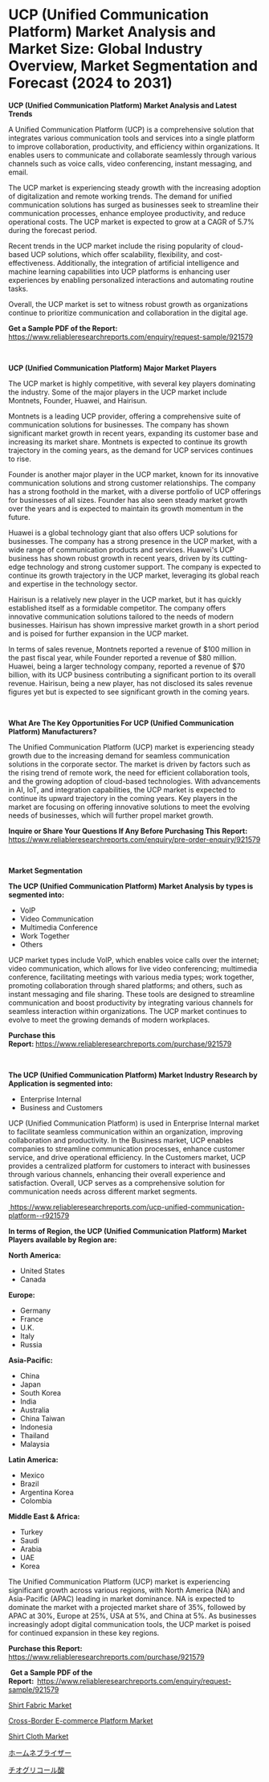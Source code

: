 <p><h1>UCP (Unified Communication Platform) Market Analysis and Market Size: Global Industry Overview, Market Segmentation and Forecast (2024 to 2031)</h1></p><p><strong>UCP (Unified Communication Platform) Market Analysis and Latest Trends</strong></p>
<p><p>A Unified Communication Platform (UCP) is a comprehensive solution that integrates various communication tools and services into a single platform to improve collaboration, productivity, and efficiency within organizations. It enables users to communicate and collaborate seamlessly through various channels such as voice calls, video conferencing, instant messaging, and email.</p><p>The UCP market is experiencing steady growth with the increasing adoption of digitalization and remote working trends. The demand for unified communication solutions has surged as businesses seek to streamline their communication processes, enhance employee productivity, and reduce operational costs. The UCP market is expected to grow at a CAGR of 5.7% during the forecast period.</p><p>Recent trends in the UCP market include the rising popularity of cloud-based UCP solutions, which offer scalability, flexibility, and cost-effectiveness. Additionally, the integration of artificial intelligence and machine learning capabilities into UCP platforms is enhancing user experiences by enabling personalized interactions and automating routine tasks.</p><p>Overall, the UCP market is set to witness robust growth as organizations continue to prioritize communication and collaboration in the digital age.</p></p>
<p><strong>Get a Sample PDF of the Report:&nbsp;</strong> <a href="https://www.reliableresearchreports.com/enquiry/request-sample/921579">https://www.reliableresearchreports.com/enquiry/request-sample/921579</a></p>
<p>&nbsp;</p>
<p><strong>UCP (Unified Communication Platform) Major Market Players</strong></p>
<p><p>The UCP market is highly competitive, with several key players dominating the industry. Some of the major players in the UCP market include Montnets, Founder, Huawei, and Hairisun.</p><p>Montnets is a leading UCP provider, offering a comprehensive suite of communication solutions for businesses. The company has shown significant market growth in recent years, expanding its customer base and increasing its market share. Montnets is expected to continue its growth trajectory in the coming years, as the demand for UCP services continues to rise.</p><p>Founder is another major player in the UCP market, known for its innovative communication solutions and strong customer relationships. The company has a strong foothold in the market, with a diverse portfolio of UCP offerings for businesses of all sizes. Founder has also seen steady market growth over the years and is expected to maintain its growth momentum in the future.</p><p>Huawei is a global technology giant that also offers UCP solutions for businesses. The company has a strong presence in the UCP market, with a wide range of communication products and services. Huawei's UCP business has shown robust growth in recent years, driven by its cutting-edge technology and strong customer support. The company is expected to continue its growth trajectory in the UCP market, leveraging its global reach and expertise in the technology sector.</p><p>Hairisun is a relatively new player in the UCP market, but it has quickly established itself as a formidable competitor. The company offers innovative communication solutions tailored to the needs of modern businesses. Hairisun has shown impressive market growth in a short period and is poised for further expansion in the UCP market.</p><p>In terms of sales revenue, Montnets reported a revenue of $100 million in the past fiscal year, while Founder reported a revenue of $80 million. Huawei, being a larger technology company, reported a revenue of $70 billion, with its UCP business contributing a significant portion to its overall revenue. Hairisun, being a new player, has not disclosed its sales revenue figures yet but is expected to see significant growth in the coming years.</p></p>
<p>&nbsp;</p>
<p><strong>What Are The Key Opportunities For UCP (Unified Communication Platform) Manufacturers?</strong></p>
<p><p>The Unified Communication Platform (UCP) market is experiencing steady growth due to the increasing demand for seamless communication solutions in the corporate sector. The market is driven by factors such as the rising trend of remote work, the need for efficient collaboration tools, and the growing adoption of cloud-based technologies. With advancements in AI, IoT, and integration capabilities, the UCP market is expected to continue its upward trajectory in the coming years. Key players in the market are focusing on offering innovative solutions to meet the evolving needs of businesses, which will further propel market growth.</p></p>
<p><strong>Inquire or Share Your Questions If Any Before Purchasing This Report:</strong> <a href="https://www.reliableresearchreports.com/enquiry/pre-order-enquiry/921579">https://www.reliableresearchreports.com/enquiry/pre-order-enquiry/921579</a></p>
<p>&nbsp;</p>
<p><strong>Market Segmentation</strong></p>
<p><strong>The UCP (Unified Communication Platform) Market Analysis by types is segmented into:</strong></p>
<p><ul><li>VoIP</li><li>Video Communication</li><li>Multimedia Conference</li><li>Work Together</li><li>Others</li></ul></p>
<p><p>UCP market types include VoIP, which enables voice calls over the internet; video communication, which allows for live video conferencing; multimedia conference, facilitating meetings with various media types; work together, promoting collaboration through shared platforms; and others, such as instant messaging and file sharing. These tools are designed to streamline communication and boost productivity by integrating various channels for seamless interaction within organizations. The UCP market continues to evolve to meet the growing demands of modern workplaces.</p></p>
<p><strong>Purchase this Report:&nbsp;</strong><a href="https://www.reliableresearchreports.com/purchase/921579">https://www.reliableresearchreports.com/purchase/921579</a></p>
<p>&nbsp;</p>
<p><strong>The UCP (Unified Communication Platform) Market Industry Research by Application is segmented into:</strong></p>
<p><ul><li>Enterprise Internal</li><li>Business and Customers</li></ul></p>
<p><p>UCP (Unified Communication Platform) is used in Enterprise Internal market to facilitate seamless communication within an organization, improving collaboration and productivity. In the Business market, UCP enables companies to streamline communication processes, enhance customer service, and drive operational efficiency. In the Customers market, UCP provides a centralized platform for customers to interact with businesses through various channels, enhancing their overall experience and satisfaction. Overall, UCP serves as a comprehensive solution for communication needs across different market segments.</p></p>
<p><a href="https://www.reliableresearchreports.com/ucp-unified-communication-platform--r921579">&nbsp;https://www.reliableresearchreports.com/ucp-unified-communication-platform--r921579</a></p>
<p><strong>In terms of Region, the UCP (Unified Communication Platform) Market Players available by Region are:</strong></p>
<p>
    <p> <strong> North America: </strong>
        <ul>
            <li>United States</li>
            <li>Canada</li>
        </ul>
        </p> 
    <p> <strong> Europe: </strong>
        <ul>
            <li>Germany</li>
            <li>France</li>
            <li>U.K.</li>
            <li>Italy</li>
            <li>Russia</li>
        </ul>
        </p> 
    <p> <strong> Asia-Pacific: </strong>
        <ul>
            <li>China</li>
            <li>Japan</li>
            <li>South Korea</li>
            <li>India</li>
            <li>Australia</li>
            <li>China Taiwan</li>
            <li>Indonesia</li>
            <li>Thailand</li>
            <li>Malaysia</li>
        </ul>
        </p> 
    <p> <strong> Latin America: </strong>
        <ul>
            <li>Mexico</li>
            <li>Brazil</li>
            <li>Argentina Korea</li>
            <li>Colombia</li>
        </ul>
        </p> 
    <p> <strong> Middle East & Africa: </strong>
        <ul>
            <li>Turkey</li>
            <li>Saudi</li>
            <li>Arabia</li>
            <li>UAE</li>
            <li>Korea</li>
        </ul>
    </p>
    </p>
<p><p>The Unified Communication Platform (UCP) market is experiencing significant growth across various regions, with North America (NA) and Asia-Pacific (APAC) leading in market dominance. NA is expected to dominate the market with a projected market share of 35%, followed by APAC at 30%, Europe at 25%, USA at 5%, and China at 5%. As businesses increasingly adopt digital communication tools, the UCP market is poised for continued expansion in these key regions.</p></p>
<p><strong>Purchase this Report: </strong><a href="https://www.reliableresearchreports.com/purchase/921579">https://www.reliableresearchreports.com/purchase/921579</a></p>
<p>&nbsp;<strong>Get a Sample PDF of the Report:&nbsp;&nbsp;</strong><a href="https://www.reliableresearchreports.com/enquiry/request-sample/921579">https://www.reliableresearchreports.com/enquiry/request-sample/921579</a></p>
<p><strong></strong></p>
<p><p><a href="https://issuu.com/reportprime-2/docs/shirt-fabric-market-size-2030.pptx">Shirt Fabric Market</a></p><p><a href="https://github.com/MyrticeDare2023/Market-Research-Report-List-1/blob/main/cross-border-e-commerce-platform-market.md">Cross-Border E-commerce Platform Market</a></p><p><a href="https://issuu.com/reportprime-2/docs/shirt-cloth-market-size-2030.pptx">Shirt Cloth Market</a></p><p><a href="https://github.com/reliezer65/Market-Research-Report-List-1/blob/main/534625160923.md">ホームネブライザー</a></p><p><a href="https://medium.com/@amarart56456/%E3%83%81%E3%82%AA%E3%82%B0%E3%83%AA%E3%82%B3%E3%83%BC%E3%83%AB%E9%85%B8%E5%B8%82%E5%A0%B4%E5%B1%95%E6%9C%9B-%E7%94%A3%E6%A5%AD%E6%A6%82%E8%A6%81%E3%81%A8%E4%BA%88%E6%B8%AC-2024%E5%B9%B4%E3%81%8B%E3%82%892031%E5%B9%B4-69ac6f100c9b">チオグリコール酸</a></p></p>
